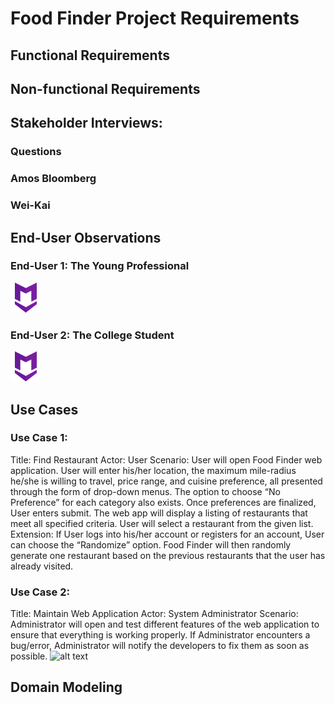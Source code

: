 # Food Finder Project Requirements 

## Functional Requirements

## Non-functional Requirements

## Stakeholder Interviews:

### Questions

### Amos Bloomberg

### Wei-Kai

## End-User Observations

### End-User 1: The Young Professional
![alt text](https://github.com/adam-p/markdown-here/raw/master/src/common/images/icon48.png "Use Case 2")

### End-User 2: The College Student
![alt text](https://github.com/adam-p/markdown-here/raw/master/src/common/images/icon48.png "Use Case 2")

## Use Cases

### Use Case 1: 
Title: Find Restaurant
Actor: User
Scenario: User will open Food Finder web application. User will enter his/her location, the maximum mile-radius he/she is willing to travel, price range, and cuisine preference, all presented through the form of drop-down menus. The option to choose “No Preference” for each category also exists. Once preferences are finalized, User enters submit. The web app will display a listing of restaurants that meet all specified criteria. User will select a restaurant from the given list.
Extension: If User logs into his/her account or registers for an account, User can choose the “Randomize” option. Food Finder will then randomly generate one restaurant based on the previous restaurants that the user has already visited.

### Use Case 2: 
Title: Maintain Web Application
Actor: System Administrator
Scenario: Administrator will open and test different features of the web application to ensure that everything is working properly. If Administrator encounters a bug/error, Administrator will notify the developers to fix them as soon as possible.
![alt text](https://github.com/nyu-software-engineering/food-finder/blob/master/Images/use-case-2.png "Use Case 2")

## Domain Modeling

